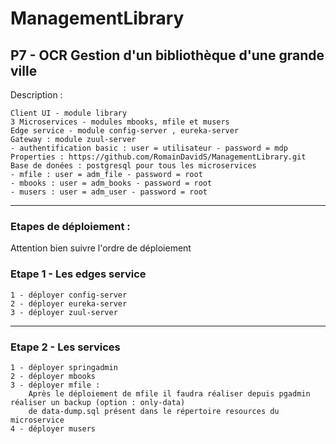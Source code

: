 # ManagementLibrary
P7 - OCR Gestion d'un bibliothèque d'une grande ville
---
Description :

    Client UI - module library
    3 Microservices - modules mbooks, mfile et musers
    Edge service - module config-server , eureka-server
    Gateway : module zuul-server
    - authentification basic : user = utilisateur - password = mdp
    Properties : https://github.com/RomainDavidS/ManagementLibrary.git
    Base de donées : postgresql pour tous les microservices
    - mfile : user = adm_file - password = root
    - mbooks : user = adm_books - password = root
    - musers : user = adm_user - password = root   
    
---

### Etapes de déploiement :
Attention bien suivre l'ordre de déploiement

### Etape 1 - Les edges service
    1 - déployer config-server
    2 - déployer eureka-server
    3 - déployer zuul-server
---
### Etape 2 - Les services
    1 - déployer springadmin
    2 - déployer mbooks
    3 - déployer mfile :
        Après le déploiement de mfile il faudra réaliser depuis pgadmin réaliser un backup (option : only-data)
        de data-dump.sql présent dans le répertoire resources du microservice
    4 - déployer musers 




